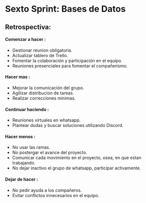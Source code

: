 # Sexto Sprint: Bases de Datos

## Retrospectiva: 

#### Comenzar a hacer : 
- Gestionar reunion obligatoria.
- Actualizar tablero de Trello.
- Fomentar la colaboración y participación en el equipo.
- Reuniones presenciales para fomentar el compañerismo.

#### Hacer mas : 
- Mejorar la comunicación del grupo.
- Agilizar distribucion de tareas.
- Realizar correcciones minimas.

#### Continuar haciendo : 
- Reuniones virtuales en whatsapp.
- Plantear dudas y buscar soluciones utilizando Discord.

#### Hacer menos : 
- No usar las ramas. 
- No postergar el avance del proyecto.
- Comunicar cada movimiento en el proyecto, osea, en que estan trabajando.
- No dejar inactivo el grupo de whatsapp, participar activamente.

#### Dejar de hacer : 
- No pedir ayuda a los compañeros.
- Evitar conflictos innecesarios en el equipo.

